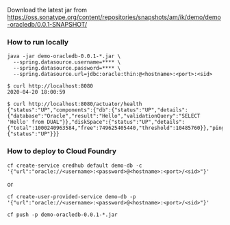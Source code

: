 

Download the latest jar from
https://oss.sonatype.org/content/repositories/snapshots/am/ik/demo/demo-oracledb/0.0.1-SNAPSHOT/


### How to run locally

```
java -jar demo-oracledb-0.0.1-*.jar \
  --spring.datasource.username=**** \
  --spring.datasource.password=**** \
  --spring.datasource.url=jdbc:oracle:thin:@<hostname>:<port>:<sid>
```

```
$ curl http://localhost:8080
2020-04-20 18:00:59
```

```
$ curl http://localhost:8080/actuator/health
{"status":"UP","components":{"db":{"status":"UP","details":{"database":"Oracle","result":"Hello","validationQuery":"SELECT 'Hello' from DUAL"}},"diskSpace":{"status":"UP","details":{"total":1000240963584,"free":749625405440,"threshold":10485760}},"ping":{"status":"UP"}}}
```

### How to deploy to Cloud Foundry

```
cf create-service credhub default demo-db -c '{"url":"oracle://<username>:<password>@<hostname>:<port>/<sid>"}'
```

or 

```
cf create-user-provided-service demo-db -p '{"url":"oracle://<username>:<password>@<hostname>:<port>/<sid>"}'
```

```
cf push -p demo-oracledb-0.0.1-*.jar	
```